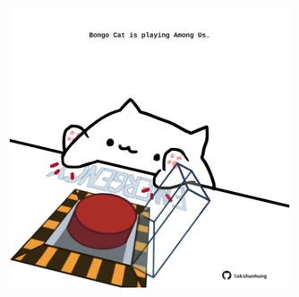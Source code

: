 <!-- built at 23/07/2024, 03:00:39 UTC -->
<p align="center">
  <img width="500" height="500" src="./ReadmeImage.svg">
</p>
